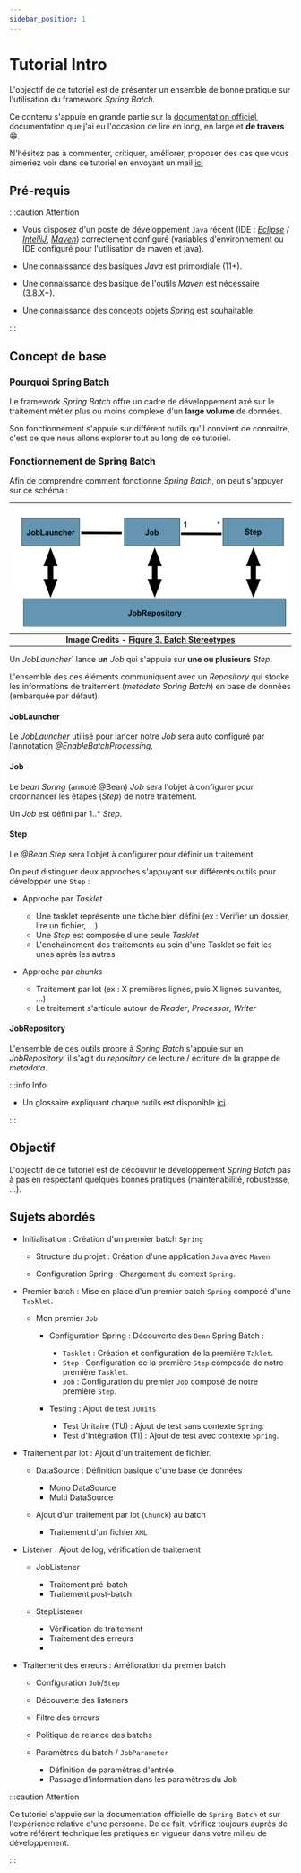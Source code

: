 ```yaml
---
sidebar_position: 1
---
```


# Tutorial Intro

L'objectif de ce tutoriel est de présenter un ensemble de bonne pratique sur l'utilisation du framework _Spring Batch_.

Ce contenu s'appuie en grande partie sur la [documentation officiel](https://docs.spring.io/spring-batch/docs/current/reference/html/index-single.html), 
documentation que j'ai eu l'occasion de lire en long, en large et **de travers** :grin:.

N'hésitez pas à commenter, critiquer, améliorer, proposer des cas que vous aimeriez voir dans ce tutoriel en envoyant un mail [ici](mailto:gregory.lengagne@gmail.com?subject=[Tuto%20SpringBatch])

## Pré-requis

:::caution Attention

- Vous disposez d'un poste de développement `Java` récent (IDE : [_Eclipse_](https://www.eclipse.org/downloads/) / [_IntelliJ_](https://www.jetbrains.com/idea/download/?fromIDE=), [_Maven_](https://maven.apache.org/download.cgi?Preferred=ftp://ftp.osuosl.org/pub/apache/)) correctement configuré (variables d'environnement ou IDE configuré pour l'utilisation de maven et java).

- Une connaissance des basiques _Java_ est primordiale (11+).

- Une connaissance des basique de l'outils _Maven_ est nécessaire (3.8.X+).

- Une connaissance des concepts objets _Spring_ est souhaitable.

:::

## Concept de base

### Pourquoi Spring Batch

Le framework _Spring Batch_ offre un cadre de développement axé sur le traitement métier plus ou moins complexe d'un **large volume** de données.

Son fonctionnement s'appuie sur différent outils qu'il convient de connaitre, c'est ce que nous allons explorer tout au long de ce tutoriel.

### Fonctionnement de Spring Batch

Afin de comprendre comment fonctionne _Spring Batch_, on peut s'appuyer sur ce schéma :

| __![Spring Batch Diagram](/img/tutorial-introduction/spring_batch_diagram.png)__ |
|:--:|
| __Image Credits - [Figure 3. Batch Stereotypes](https://docs.spring.io/spring-batch/docs/current/reference/html/index-single.html#domainLanguageOfBatch)__ |

Un _JobLauncher_` lance **un** _Job_ qui s'appuie sur **une ou plusieurs** _Step_.

L'ensemble des ces éléments communiquent avec un _Repository_ qui stocke les informations de traitement (_metadata Spring Batch_) en base de données (embarquée par défaut).

#### JobLauncher

Le _JobLauncher_ utilisé pour lancer notre _Job_ sera auto configuré par l'annotation _@EnableBatchProcessing_.

#### Job

Le _bean Spring_ (annoté @Bean) _Job_ sera l'objet à configurer pour ordonnancer les étapes (_Step_) de notre traitement.

Un _Job_ est défini par 1..* _Step_.

#### Step

Le _@Bean_ _Step_ sera l'objet à configurer pour définir un traitement.

On peut distinguer deux approches s'appuyant sur différents outils pour développer une `Step` :

- Approche par _Tasklet_
  - Une tasklet représente une tâche bien défini (ex : Vérifier un dossier, lire un fichier, ...)
  - Une _Step_ est composée d'une seule _Tasklet_
  - L'enchainement des traitements au sein d'une Tasklet se fait les unes après les autres

- Approche par _chunks_
  - Traitement par lot (ex : X premières lignes, puis X lignes suivantes, ...)
  - Le traitement s'articule autour de _Reader_, _Processor_, _Writer_

#### JobRepository

L'ensemble de ces outils propre à _Spring Batch_ s'appuie sur un _JobRepository_, il s'agit du _repository_ de lecture / écriture de la grappe de _metadata_.

:::info Info

- Un glossaire expliquant chaque outils est disponible [ici](https://docs.spring.io/spring-batch/docs/current/reference/html/index-single.html#glossary).

:::

## Objectif

L'objectif de ce tutoriel est de découvrir le développement _Spring Batch_ pas à pas en respectant quelques bonnes pratiques (maintenabilité, robustesse, ...).

## Sujets abordés

- Initialisation : Création d'un premier batch `Spring`
  
  - Structure du projet : Création d'une application `Java` avec `Maven`.
  
  - Configuration Spring : Chargement du context `Spring`.
  
- Premier batch : Mise en place d'un premier batch `Spring` composé d'une `Tasklet`.

  - Mon premier `Job`

    - Configuration Spring : Découverte des `Bean` Spring Batch :
      - `Tasklet` : Création et configuration de la première `Taklet`.
      - `Step` : Configuration de la première `Step` composée de notre première `Tasklet`.
      - `Job` : Configuration du premier `Job` composé de notre première `Step`.
  
    - Testing : Ajout de test `JUnits`
      - Test Unitaire (TU) : Ajout de test sans contexte `Spring`.
      - Test d'Intégration (TI) : Ajout de test avec contexte `Spring`.

- Traitement par lot : Ajout d'un traitement de fichier.

  - DataSource : Définition basique d'une base de données
    - Mono DataSource
    - Multi DataSource

  - Ajout d'un traitement par lot (`Chunck`) au batch
    - Traitement d'un fichier `XML`

- Listener : Ajout de log, vérification de traitement

  - JobListener
    - Traitement pré-batch
    - Traitement post-batch

  - StepListener
    - Vérification de traitement
    - Traitement des erreurs
    - 
- Traitement des erreurs : Amélioration du premier batch

  - Configuration `Job`/`Step`

  - Découverte des listeners

  - Filtre des erreurs

  - Politique de relance des batchs

  - Paramètres du batch / `JobParameter`
    - Définition de paramètres d'entrée
    - Passage d'information dans les paramètres du Job

:::caution Attention

Ce tutoriel s'appuie sur la documentation officielle de `Spring Batch` et sur l'expérience relative d'une personne.
De ce fait, vérifiez toujours auprès de votre référent technique les pratiques en vigueur dans votre milieu de développement.

:::
